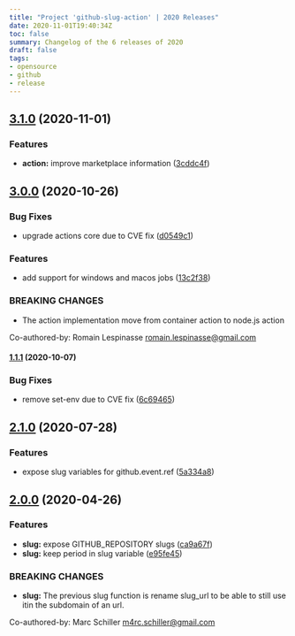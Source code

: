 ```yaml
---
title: "Project 'github-slug-action' | 2020 Releases"
date: 2020-11-01T19:40:34Z
toc: false
summary: Changelog of the 6 releases of 2020
draft: false
tags:
- opensource
- github
- release
---
```

## [3.1.0](http://github.com/rlespinasse/github-slug-action/compare/3.0.0...3.1.0) (2020-11-01)


### Features

* **action:** improve marketplace information ([3cddc4f](http://github.com/rlespinasse/github-slug-action/commit/3cddc4f12d7a6fdbb8b1221dc02a2c64670e54bf))



## [3.0.0](http://github.com/rlespinasse/github-slug-action/compare/2.1.0...3.0.0) (2020-10-26)


### Bug Fixes

* upgrade actions core due to CVE fix ([d0549c1](http://github.com/rlespinasse/github-slug-action/commit/d0549c1f85ab9567b439f9d660b01ce1142b9fbe))


### Features

* add support for windows and macos jobs ([13c2f38](http://github.com/rlespinasse/github-slug-action/commit/13c2f38dad5f32529f37c25736412b1e4cf687fe))


### BREAKING CHANGES

* The action implementation move from container action to node.js action

Co-authored-by: Romain Lespinasse <romain.lespinasse@gmail.com>



#### [1.1.1](http://github.com/rlespinasse/github-slug-action/compare/1.1.0...1.1.1) (2020-10-07)


### Bug Fixes

* remove set-env due to CVE fix ([6c69465](http://github.com/rlespinasse/github-slug-action/commit/6c69465e62a6430b5742c5bc0fce732f55630ee7))



## [2.1.0](http://github.com/rlespinasse/github-slug-action/compare/2.0.0...2.1.0) (2020-07-28)


### Features

* expose slug variables for github.event.ref ([5a334a8](http://github.com/rlespinasse/github-slug-action/commit/5a334a8573fc27451af5b2a6ee175d8e11579e10))



## [2.0.0](http://github.com/rlespinasse/github-slug-action/compare/1.1.0...2.0.0) (2020-04-26)


### Features

* **slug:** expose GITHUB_REPOSITORY slugs ([ca9a67f](http://github.com/rlespinasse/github-slug-action/commit/ca9a67fa1f1126b377a9d80dc1ea354284c71d21))
* **slug:** keep period in slug variable ([e95fe45](http://github.com/rlespinasse/github-slug-action/commit/e95fe45d8b382665f2f82ffe17541c705f1adc05))


### BREAKING CHANGES

* **slug:** The previous slug function is rename slug_url
to be able to still use itin the subdomain of an url.

Co-authored-by: Marc Schiller <m4rc.schiller@gmail.com>




